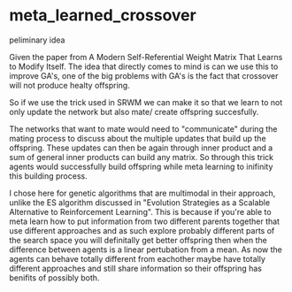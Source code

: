 # meta_learned_crossover
peliminary idea


Given the paper from A Modern Self-Referential Weight Matrix That Learns to Modify Itself. The idea that directly comes to mind is can we use this to improve GA's, one of the big problems with GA's is the fact that crossover will not produce healty offspring.

So if we use the trick used in SRWM we can make it so that we learn to not only update the network but also mate/ create offspring succesfully.

The networks that want to mate would need to "communicate" during the mating process to discuss about the multiple updates that build up the offspring.
These updates can then be again through inner product and a sum of general inner products can build any matrix. 
So through this trick agents would successfully build offspring while meta learning to inifinity this building process.


I chose here for genetic algorithms that are multimodal in their approach, unlike the ES algorithm discussed in  "Evolution Strategies as a Scalable Alternative to Reinforcement Learning". This is because if you're able to meta learn how to put information from two different parents together that use different approaches and as such explore probably different parts of the search space you will definitally get better offspring then when 
the difference between agents is a linear pertubation from a mean.
As now the agents can behave totally different from eachother maybe have totally different approaches and still share information so their offspring 
has benifits of possibly both.


